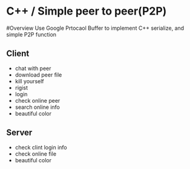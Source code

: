 # C++ / Simple peer to peer(P2P)

#Overview
Use Google Prtocaol Buffer to implement C++ serialize,
and simple P2P function

## Client
* chat with peer
* download peer file
* kill yourself
* rigist
* login
* check online peer
* search online info
* beautiful color

## Server
* check clint login info
* check online file
* beautiful color
